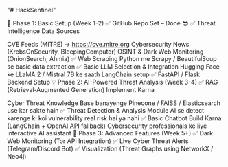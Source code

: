 "# HackSentinel" 

🚀 Phase 1: Basic Setup (Week 1-2)
✅ GitHub Repo Set – Done 😎
✅ Threat Intelligence Data Sources

CVE Feeds (MITRE) → https://cve.mitre.org
Cybersecurity News (KrebsOnSecurity, BleepingComputer)
OSINT & Dark Web Monitoring (OnionSearch, Ahmia)
✅ Web Scraping
Python me Scrapy / BeautifulSoup se basic data extraction
✅ Basic LLM Selection & Integration
Hugging Face ke LLaMA 2 / Mistral 7B ke saath LangChain setup
✅ FastAPI / Flask Backend Setup
💡 Phase 2: AI-Powered Threat Analysis (Week 3-4)
✅ RAG (Retrieval-Augmented Generation) Implement Karna

Cyber Threat Knowledge Base banayenge
Pinecone / FAISS / Elasticsearch use kar sakte hain
✅ Threat Detection & Analysis Module
AI se detect karenge ki koi vulnerability real risk hai ya nahi
✅ Basic Chatbot Build Karna (LangChain + OpenAI API fallback)
Cybersecurity professionals ke liye interactive AI assistant
🚀 Phase 3: Advanced Features (Week 5+)
✅ Dark Web Monitoring (Tor API Integration)
✅ Live Cyber Threat Alerts (Telegram/Discord Bot)
✅ Visualization (Threat Graphs using NetworkX / Neo4j)
